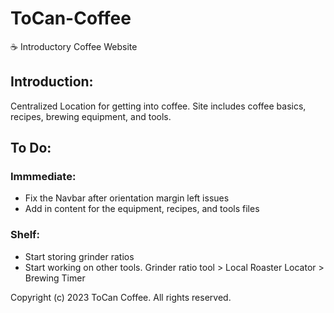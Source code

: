 # ToCan-Coffee

☕ Introductory Coffee Website

## Introduction:

Centralized Location for getting into coffee. Site includes coffee basics, recipes, brewing equipment, and tools.

## To Do:

### Immmediate:

-   Fix the Navbar after orientation margin left issues
-   Add in content for the equipment, recipes, and tools files

### Shelf:

-   Start storing grinder ratios
-   Start working on other tools. Grinder ratio tool > Local Roaster Locator > Brewing Timer

Copyright (c) 2023 ToCan Coffee. All rights reserved.
